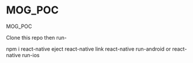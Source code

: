 # MOG_POC
MOG_POC

Clone this repo then run-

npm i
react-native eject
react-native link
react-native run-android or react-native run-ios
